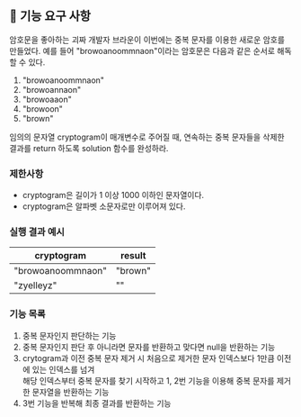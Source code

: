 ## 🚀 기능 요구 사항

암호문을 좋아하는 괴짜 개발자 브라운이 이번에는 중복 문자를 이용한 새로운 암호를 만들었다. 예를 들어 "browoanoommnaon"이라는 암호문은 다음과 같은 순서로 해독할 수 있다.

1. "browoanoommnaon"
2. "browoannaon"
3. "browoaaon"
4. "browoon"
5. "brown"

임의의 문자열 cryptogram이 매개변수로 주어질 때, 연속하는 중복 문자들을 삭제한 결과를 return 하도록 solution 함수를 완성하라.

### 제한사항

- cryptogram은 길이가 1 이상 1000 이하인 문자열이다.
- cryptogram은 알파벳 소문자로만 이루어져 있다.

### 실행 결과 예시

| cryptogram | result |
| --- | --- |
| "browoanoommnaon" | "brown" |
| "zyelleyz" | "" |

### 기능 목록
1. 중복 문자인지 판단하는 기능
2. 중복 문자인지 판단 후 아니라면 문자를 반환하고 맞다면 null을 반환하는 기능
3. crytogram과 이전 중복 문자 제거 시 처음으로 제거한 문자 인덱스보다 1만큼 이전에 있는 인덱스를 넘겨<br/>
해당 인덱스부터 중복 문자를 찾기 시작하고 1, 2번 기능을 이용해 중복 문자를 제거한 문자열을 반환하는 기능
4. 3번 기능을 반복해 최종 결과를 반환하는 기능